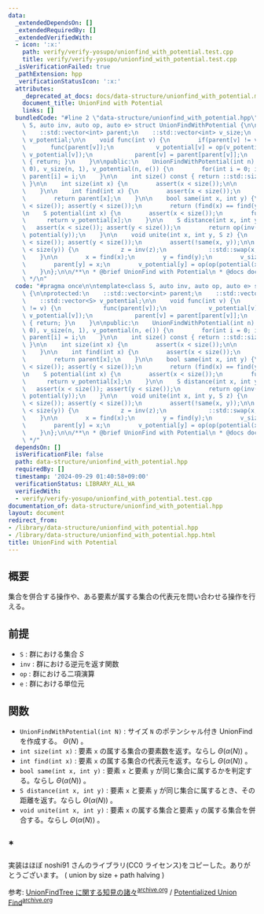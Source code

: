```yaml
---
data:
  _extendedDependsOn: []
  _extendedRequiredBy: []
  _extendedVerifiedWith:
  - icon: ':x:'
    path: verify/verify-yosupo/unionfind_with_potential.test.cpp
    title: verify/verify-yosupo/unionfind_with_potential.test.cpp
  _isVerificationFailed: true
  _pathExtension: hpp
  _verificationStatusIcon: ':x:'
  attributes:
    _deprecated_at_docs: docs/data-structure/unionfind_with_potential.md
    document_title: UnionFind with Potential
    links: []
  bundledCode: "#line 2 \"data-structure/unionfind_with_potential.hpp\"\n\ntemplate<class\
    \ S, auto inv, auto op, auto e> struct UnionFindWithPotential {\n\nprotected:\n\
    \    ::std::vector<int> parent;\n    ::std::vector<int> v_size;\n    ::std::vector<S>\
    \ v_potential;\n\n    void func(int v) {\n        if(parent[v] != v) {\n     \
    \       func(parent[v]);\n            v_potential[v] = op(v_potential[parent[v]],\
    \ v_potential[v]);\n            parent[v] = parent[parent[v]];\n        }else\
    \ { return; }\n    }\n\npublic:\n    UnionFindWithPotential(int n) : parent(n,\
    \ 0), v_size(n, 1), v_potential(n, e()) {\n        for(int i = 0; i < n; i++)\
    \ parent[i] = i;\n    }\n\n    int size() const { return ::std::size(parent);\
    \ }\n\n    int size(int x) {\n        assert(x < size());\n\n        return v_size[find(x)];\n\
    \    }\n\n    int find(int x) {\n        assert(x < size());\n        func(x);\n\
    \        return parent[x];\n    }\n\n    bool same(int x, int y) {\n        assert(x\
    \ < size()); assert(y < size());\n        return (find(x) == find(y));\n    }\n\
    \n    S potential(int x) {\n        assert(x < size());\n        func(x);\n  \
    \      return v_potential[x];\n    }\n\n    S distance(int x, int y) {\n     \
    \   assert(x < size()); assert(y < size());\n        return op(inv(potential(x)),\
    \ potential(y));\n    }\n\n    void unite(int x, int y, S z) {\n        assert(x\
    \ < size()); assert(y < size());\n        assert(!same(x, y));\n\n        if(size(x)\
    \ < size(y)) {\n            z = inv(z);\n            ::std::swap(x, y);\n    \
    \    }\n\n        x = find(x);\n        y = find(y);\n        v_size[x] += v_size[y];\n\
    \        parent[y] = x;\n        v_potential[y] = op(op(potential(x), z), inv(potential(y)));\n\
    \    }\n};\n\n/**\n * @brief UnionFind with Potential\n * @docs docs/data-structure/unionfind_with_potential.md\n\
    \ */\n"
  code: "#pragma once\n\ntemplate<class S, auto inv, auto op, auto e> struct UnionFindWithPotential\
    \ {\n\nprotected:\n    ::std::vector<int> parent;\n    ::std::vector<int> v_size;\n\
    \    ::std::vector<S> v_potential;\n\n    void func(int v) {\n        if(parent[v]\
    \ != v) {\n            func(parent[v]);\n            v_potential[v] = op(v_potential[parent[v]],\
    \ v_potential[v]);\n            parent[v] = parent[parent[v]];\n        }else\
    \ { return; }\n    }\n\npublic:\n    UnionFindWithPotential(int n) : parent(n,\
    \ 0), v_size(n, 1), v_potential(n, e()) {\n        for(int i = 0; i < n; i++)\
    \ parent[i] = i;\n    }\n\n    int size() const { return ::std::size(parent);\
    \ }\n\n    int size(int x) {\n        assert(x < size());\n\n        return v_size[find(x)];\n\
    \    }\n\n    int find(int x) {\n        assert(x < size());\n        func(x);\n\
    \        return parent[x];\n    }\n\n    bool same(int x, int y) {\n        assert(x\
    \ < size()); assert(y < size());\n        return (find(x) == find(y));\n    }\n\
    \n    S potential(int x) {\n        assert(x < size());\n        func(x);\n  \
    \      return v_potential[x];\n    }\n\n    S distance(int x, int y) {\n     \
    \   assert(x < size()); assert(y < size());\n        return op(inv(potential(x)),\
    \ potential(y));\n    }\n\n    void unite(int x, int y, S z) {\n        assert(x\
    \ < size()); assert(y < size());\n        assert(!same(x, y));\n\n        if(size(x)\
    \ < size(y)) {\n            z = inv(z);\n            ::std::swap(x, y);\n    \
    \    }\n\n        x = find(x);\n        y = find(y);\n        v_size[x] += v_size[y];\n\
    \        parent[y] = x;\n        v_potential[y] = op(op(potential(x), z), inv(potential(y)));\n\
    \    }\n};\n\n/**\n * @brief UnionFind with Potential\n * @docs docs/data-structure/unionfind_with_potential.md\n\
    \ */"
  dependsOn: []
  isVerificationFile: false
  path: data-structure/unionfind_with_potential.hpp
  requiredBy: []
  timestamp: '2024-09-29 01:40:58+09:00'
  verificationStatus: LIBRARY_ALL_WA
  verifiedWith:
  - verify/verify-yosupo/unionfind_with_potential.test.cpp
documentation_of: data-structure/unionfind_with_potential.hpp
layout: document
redirect_from:
- /library/data-structure/unionfind_with_potential.hpp
- /library/data-structure/unionfind_with_potential.hpp.html
title: UnionFind with Potential
---
```

## 概要

集合を併合する操作や、ある要素が属する集合の代表元を問い合わせる操作を行える。

## 前提

- `S` : 群における集合 $S$ 
- `inv` : 群における逆元を返す関数
- `op` : 群における二項演算
- `e` : 群における単位元

## 関数

- `UnionFindWithPotential(int N)` : サイズ `N` のポテンシャル付き UnionFind を作成する。 $\Theta(N)$ 。
- `int size(int x)` : 要素 `x` の属する集合の要素数を返す。ならし $\Theta(\alpha(N))$ 。
- `int find(int x)` : 要素 `x` の属する集合の代表元を返す。ならし $\Theta(\alpha(N))$ 。
- `bool same(int x, int y)` : 要素 `x` と要素 `y` が同じ集合に属するかを判定する。ならし $\Theta(\alpha(N))$ 。
- `S distance(int x, int y)` : 要素 `x` と要素 `y` が同じ集合に属するとき、その距離を返す。ならし $\Theta(\alpha(N))$ 。
- `void unite(int x, int y)` : 要素 `x` の属する集合と要素 `y` の属する集合を併合する。ならし $\Theta(\alpha(N))$ 。

## *

実装はほぼ noshi91 さんのライブラリ(CC0 ライセンス)をコピーした。ありがとうございます。 ( union by size + path halving )

参考: [UnionFindTree に関する知見の諸々](https://noshi91.hatenablog.com/entry/2018/05/30/191943)<sup>[archive.org](https://web.archive.org/web/20240221140608/https://noshi91.hatenablog.com/entry/2018/05/30/191943)</sup> / [Potentialized Union Find](https://noshi91.github.io/Library/data_structure/potentialized_union_find.cpp)<sup>[archive.org](https://web.archive.org/web/20240928160516/https://noshi91.github.io/Library/data_structure/potentialized_union_find.cpp)</sup>